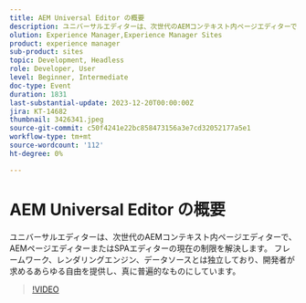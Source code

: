 ```yaml
---
title: AEM Universal Editor の概要
description: ユニバーサルエディターは、次世代のAEMコンテキスト内ページエディターで、AEMページエディターまたはSPAエディターの現在の制限を解決します。 フレームワーク、レンダリングエンジン、データソースとは独立しており、開発者が求めるあらゆる自由を提供し、真に普遍的なものにしています。
olution: Experience Manager,Experience Manager Sites
product: experience manager
sub-product: sites
topic: Development, Headless
role: Developer, User
level: Beginner, Intermediate
doc-type: Event
duration: 1831
last-substantial-update: 2023-12-20T00:00:00Z
jira: KT-14682
thumbnail: 3426341.jpeg
source-git-commit: c50f4241e22bc858473156a3e7cd32052177a5e1
workflow-type: tm+mt
source-wordcount: '112'
ht-degree: 0%

---
```



# AEM Universal Editor の概要

ユニバーサルエディターは、次世代のAEMコンテキスト内ページエディターで、AEMページエディターまたはSPAエディターの現在の制限を解決します。 フレームワーク、レンダリングエンジン、データソースとは独立しており、開発者が求めるあらゆる自由を提供し、真に普遍的なものにしています。

>[!VIDEO](https://video.tv.adobe.com/v/3426341/?learn=on)
